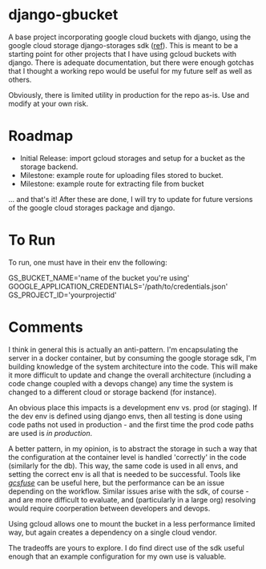 # django-gbucket

A base project incorporating google cloud buckets with django, using the google 
cloud storage django-storages sdk 
([ref](https://django-storages.readthedocs.io/en/latest/backends/gcloud.html)). 
This is meant to be a starting point for other projects that I have using gcloud 
buckets with django. There is adequate documentation, but there were enough gotchas 
that I thought a working repo would be useful for my future self as well as others.

Obviously, there is limited utility in production for the repo as-is. Use and 
modify at your own risk.

# Roadmap
* Initial Release: import gcloud storages and setup for a bucket as the storage backend.
* Milestone: example route for uploading files stored to bucket.
* Milestone: example route for extracting file from bucket

... and that's it! After these are done, I will try to update for future versions 
of the google cloud storages package and django.

# To Run

To run, one must have in their env the following:

GS_BUCKET_NAME='name of the bucket you're using'
GOOGLE_APPLICATION_CREDENTIALS='/path/to/credentials.json'
GS_PROJECT_ID='yourprojectid'



# Comments

I think in general this is actually an anti-pattern. I'm encapsulating the server 
in a docker container, but by consuming the google storage sdk, I'm building knowledge 
of the system architecture into the code. This will make it more difficult to update 
and change the overall architecture (including a code change coupled with a devops 
change) any time the system is changed to a different cloud or storage backend (for 
instance).

An obvious place this impacts is a development env vs. prod (or staging). If the dev 
env is defined using django envs, then all testing is done using code paths not used 
in production - and the first time the prod code paths are used is *in production*.

A better pattern, in my opinion, is to abstract the storage in such a way that the 
configuration at the container level is handled 'correctly' in the code (similarly 
for the db). This way, the same code is used in all envs, and setting the correct 
env is all that is needed to be successful. Tools like 
[*gcsfuse*](https://cloud.google.com/storage/docs/cloud-storage-fuse/overview) can 
be useful here, but the performance can be an issue depending on the workflow. Similar 
issues arise with the sdk, of course - and are more difficult to evaluate, and 
(particularly in a large org) resolving would require coorperation between developers 
and devops.

Using gcloud allows one to mount the bucket in a less performance limited way, but 
again creates a dependency on a single cloud vendor.

The tradeoffs are yours to explore. I do find direct use of the sdk useful enough that 
an example configuration for my own use is valuable.
